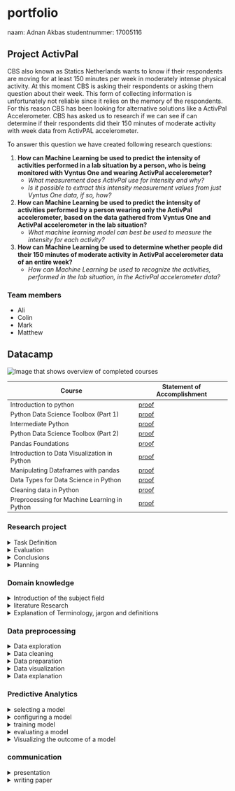 # portfolio
naam: Adnan Akbas
studentnummer: 17005116

## Project ActivPal
CBS also known as Statics Netherlands wants to know if their respondents are moving for at least 150 minutes per week in
moderately intense physical activity. At this moment CBS is asking their respondents or asking them question about 
their week.  This form of collecting information is unfortunately not reliable since it relies on the  memory 
of the respondents.  For this reason CBS has been looking for alternative solutions like a ActivPal Accelerometer. CBS 
has asked us to research if we can see if  can determine if their respondents did their 150 minutes of moderate 
activity with week data from ActivPAL accelerometer.

To answer this question we have created following research questions:

 1. **How can Machine Learning be used to predict the intensity of activities performed in a lab situation by a person, who is being monitored with Vyntus One and wearing ActivPal accelerometer?**
	 - *What measurement does ActivPal use for intensity and why?*
	 -  *Is it possible to extract this intensity measurement values from just Vyntus One data, if so, how?*
 2. **How can Machine Learning be used to predict the intensity of activities performed by a person wearing only the ActivPal accelerometer, based on the data gathered from Vyntus One and ActivPal accelerometer in the lab situation?**
	 - *What machine learning model can best be used to measure the intensity for each activity?*
 3. **How can Machine Learning be used to determine whether people did their 150 minutes of moderate activity in ActivPal accelerometer data of an entire week?**
	 -  *How can Machine Learning be used to recognize the activities, performed in the lab situation, in the ActivPal accelerometer data?*



### Team members
- Ali
- Colin
- Mark
- Matthew


## Datacamp
  ![Image that shows overview of completed courses](evidence/images/datacamp.PNG)

 |Course|Statement of Accomplishment|
 |------|---------------------------|
 | Introduction to python |[proof](evidence/datacamp/introduction_to_python.pdf)|
 | Python Data Science Toolbox (Part 1) |[proof](evidence/datacamp/python_data_science_toolbox_part_1.pdf)|
 | Intermediate Python |[proof](evidence/datacamp/intermediate_python.pdf)|
 | Python Data Science Toolbox (Part 2) |[proof](evidence/datacamp/python_data_science_toolbox_part_2.pdf)|
 | Pandas Foundations |[proof](evidence/datacamp/pandas_foundations.pdf)|
 | Introduction to Data Visualization in Python |[proof](evidence/datacamp/introduction_to_data_visualization_in_python.pdf) |
 | Manipulating Dataframes with pandas |[proof](evidence/datacamp/manipulating_dataframes_with_pandas.pdf)|
 | Data Types for Data Science in Python |[proof](evidence/datacamp/data_types_for_data_science_in_python.pdf)|
 | Cleaning data in Python |[proof](evidence/datacamp/cleaning_data_in_python.pdf)|
 | Preprocessing for Machine Learning in Python |[proof](evidence/datacamp/preprocessing_for_machine_learning_in_python.pdf)|

### Research project
<details> <summary>Task Definition</summary>

In the research plan I have written the second iteration of the problem domain/context while my teammates have worden on other parts. 
Where they have defined the research question among others. In the second iteration I have processed the feedback we got
from one of our teachers. 

``
Statistics Netherlands (CBS) has the wish to see if their respondents are moving for at least 150
minutes per week in moderately intense physical activity.
Currently, they are measuring by asking their respondent or health surveys. The issue with this is
that people are not very good at estimating the time they spent on moving and sport. This of course
causes that they don't have very reliable data to work with. Therefor CBS has been looking into
alternatives like the ActivPal accelerometer in combination with machine learning to give better and
more accurate results when measuring the intensity of certain activities.
Because of this the CBS started to collect lab tests and started to measure the movements of 41
correspondents in their regular workweek by using the Activepal Accelerator. It's our job to analyse,
structure and build machine learning algorithms based on the collected data to see if we can
determine if people adhere to (inter)national norm for physical activities and if we could measure
the intensity of movement (without the heart rate information).
``

src: [research_plan.pdf](evidence/documents/research_plan.pdf)

</details>

<details> <summary>Evaluation</summary>

[More Examples](topics/research_project/evaluation.md)

</details>

<details> <summary>Conclusions</summary>

[More Examples](topics/research_project/conclusions.md)

</details>

<details> <summary>Planning</summary>

At the beginning of our project we have decided that we will use Jira as our scrum board and will implement Scrum in our way and won't follow it to the detail.
Our group was based on trust that's also the reason why we didn't setup nor sign a contract for teamwork. 

Our process looked as following. At the start of each sprint we decided what goal is for the sprint. With this goal in mind we created task which each team member could choose and take it on themself.
The task can be modified, removed or created while the sprint were going onbut that was always first discussed within the group before any modification.
Each morning at 9:30 our group was holding a stand-up. There we discussed what we did day earlier, going to do today and if we are stuck with something.
At the end of each sprint our group was holding retrospective where we discussed our progress and teamwork last sprint. The role of scrum master was taken on by Ali Safdari. 

## My role in scrum
I didn't have specific role in the scrum process other than developer but i did actively participate in each phase of 
the scrum process.At the sprint planning I have actively created task of course after discussing with the team. At the 
same time I would assign task to myself unless other team members would want them. In some cases we would assign 
multiple members to a task. Unfortunately Jira doesn't support that so we would write the names in description of the task.
Each morning I would join stand-up with my other team members and explain what i did yesterday, what i am gonna do today and if i need help.
Unfortnatly and reasonably we didn't take notes so I don't have evidence for this. At the end of each sprint I would 
join retrospective and give my input. I would say what we did well, what didn't go well and what i wish next sprint would get better.

[More information on our take](topics/research_project/planning.md)

</details>

### Domain knowledge
<details> <summary>Introduction of the subject field</summary>

[More Examples](topics/domain_knowledge/introduction_of_the_subject_field.md)

</details>

<details> <summary>literature Research</summary>

[More Examples](topics/research_project/literature_research.md)

</details>

<details> <summary>Explanation of Terminology, jargon and definitions</summary>

[More Examples](topics/research_project/explanation_of_terminology_jargon_and_definitions.md)

</details>

### Data preprocessing
<details> <summary>Data exploration</summary>

While working on the Activity Recognion model I have explored data in certain way. 
I tried to get an idea if there was a pattern in my dataset. If i say pattern i mean that the acceleration
data looks in a certain way for activity. The image below does show it quite clearly that each activity has hiw own pattern.

![Image that shows plots which show in turn patterns of each activity](evidence/images/combination.png)


[More Examples](topics/data_preprocessing/data_exploration.md)

</details>

<details> <summary>Data cleaning</summary>

Our dataset was provided by CBS in cleaned state. This means they already cleaned it for us and that there wasn’t much 
for us to do.. While I say this we did find certain issues while working on our models. My teammates  found out that 
following respondents data were not there or corrupt:

Cases:
-	BMR060 didn't have vyntus.csv file. This file contains oxygen intake which is need for calculating MET-value.
-	BMR025 activities that are logged doesn't show up in the data
-	BMR035 activities that are logged doesn't show up in the data
-	BMR100 activities that are logged doesn't show up in the data
-	BMR051 activities that are logged doesn't show up in the data
-	BMR027 activities that are logged doesn't show up in the data

Other than this we finally found thanks to the help of a teacher what actually the acceleration data means.  
He explained to us that it was scaled so that ActivPal device could keep much more records than it originally could. 
He gave us a formula that would convert scaled value back to  Gravitational acceleration. I have implemented this 
formula in Python as shown as below:

```` python
def convert_value_to_g(value):
    return (value - 127) / 63
````

evidence: [math_helper.py](evidence/python_script/math_helper.py)


[More Examples](topics/data_preprocessing/data_cleaning.md)

</details>

<details> <summary>Data preparation</summary>

I have developed almost all of the data preparation code for Activity Recognition model. First I have developed a 
function that extracts features from accelerometer dataset of an respondent. In this function we are creating new features which summerizes a certain time range.
I specificaly created the features standard deviation and mean of Y and Z axis. Mathew worked on the features mean and standard deviation of the X axis. I have also created peace of code that calculates
peak-to-peak distance but I have removed in favor better features. By removing I saw improvement at the time. At the end I am also removing any rows that has null values.

````python
def extract_features_from_correspondent(correspondent):
    features_df = pd.DataFrame(columns=features_columns, index=pd.to_datetime([]))

    # Getting dataset for a correspodent
    activities_df = read_functions.read_activities(correspondent)
        
    for activity_name in activities:
        activity = activities_df.loc[activity_name]
        if not activity.empty:
            start_time = activity.start
            stop_time = activity.stop
            activpal_df = activpal.read_data(correspondent, start_time, stop_time)

            # denormalizing dataset
            activpal_df['x'] = math_helper.convert_value_to_g(activpal_df['pal_accX'])
            activpal_df['y'] = math_helper.convert_value_to_g(activpal_df['pal_accY'])
            activpal_df['z'] = math_helper.convert_value_to_g(activpal_df['pal_accZ'])

            date_range = pd.date_range(start_time, stop_time, freq=str(segment_size) + 'S')
            
            for time in date_range:
                segment_time = time + pd.DateOffset(seconds=segment_size)
                activpal_segment = activpal_df[(activpal_df.index >= time) & (activpal_df.index < segment_time)]

                stdev_x =  statistics.stdev(activpal_segment['x']) if len(activpal_segment['x']) >= 2 else 0
                mean_x = activpal_segment['x'].mean()

                stdev_y =  statistics.stdev(activpal_segment['y']) if len(activpal_segment['y']) >= 2 else 0
                mean_y = activpal_segment['y'].mean()

                stdev_z =  statistics.stdev(activpal_segment['z']) if len(activpal_segment['z']) >= 2 else 0
                mean_z = activpal_segment['z'].mean()  


                features_df.loc[segment_time] = [stdev_x, mean_x, stdev_y, mean_y, stdev_z, mean_z, activity_name]

    features_df.dropna(how='any', inplace=True)

    return features_df
````

I have also developed functions that makes it easier to create one dataset where all features dataset from respondents merged.

````python
def extract_features_from_correspondents(correspodents):
    all_features_df = pd.DataFrame(index=pd.to_datetime([]))

    for correspodent in correspodents:
        print("Extracting " + correspodent)
        
        features_df     = extract_features_from_correspondent(correspodent)
        all_features_df = pd.concat([all_features_df, features_df])
    
    print("Done extracting features")

    return all_features_df

def extract_features_from_all_correspondents(exclude_test_correspodent = True):
    
    exclude_directory = ['output', 'throughput', 'Test data','.ipynb_checkpoints']
    exclude_respodents = ['BMR015','BMR025','BMR027', 'BMR035', 'BMR051', 'BMR054', 'BMR060', 'BMR099', 'BMR100']
    
    exclude = exclude_respodents + exclude_directory
    
    if (exclude_test_correspodent):
        exclude = exclude + test_users
    
    correspodents = []
    
    for directory in os.walk('../../data'):
        if directory[0] == '../../data':
            correspodents = directory[1]
            
    for exclude_item in exclude:
        if exclude_item in correspodents:
            correspodents.remove(exclude_item)
        
    return extract_features_from_correspondents(correspodents)
```` 

As last I have written a peace of code that converts activity labels to numbers so that the model can use it.

````python
features_dataset[activity_columns] = 0

#features_dataset.loc[(features_dataset['activiteit'] == 'springen'), 'activity_jumping'] = 1
#features_dataset.loc[(features_dataset['activiteit'] == 'traplopen'), 'activity_traplopen'] = 1
features_dataset.loc[(features_dataset['activiteit'] == 'lopen'), 'activity_walking'] = 1
features_dataset.loc[(features_dataset['activiteit'] == 'rennen'), 'activity_running'] = 1
features_dataset.loc[(features_dataset['activiteit'] == 'staan'), 'activity_standing'] = 1
features_dataset.loc[(features_dataset['activiteit'] == 'zitten'), 'activity_sitten'] = 1
features_dataset.loc[(features_dataset['activiteit'] == 'fietsen licht'), 'activity_cycling_light'] = 1
features_dataset.loc[(features_dataset['activiteit'] == 'fietsen zwaar'), 'activity_cycling_heavy'] = 1

features_dataset.drop('activiteit', axis=1, inplace=True)
````


All of the provided code can be found in each of these python notebooks below:
- [all_steps_activity recognition_final_version_split_cycling_12_1_seconds]()
- [all_steps_activity recognition_final_version_split_cycling_8_9_seconds]()
- [all_steps_activity recognition_final_version_split_cycling_7_seconds]()
 






[More Examples](topics/data_preprocessing/data_preparation.md)

</details>

<details> <summary>Data visualization</summary>
To get an idea what kind of features we could use other than what the paper “” suggest I did some research into our data. 
I made a line plot for each activity for different respondents.  The image below shows clearly that each activity has 
a unique pattern. So with this information I concluded that we may not need peak-to-peak feature and just could use 
standard deviation and mean of each axis. The paper suggested different  features but at the end we only used  the 
suggested feature mean and standard deviation of the X-axis and dropped peak-to-peak feature. The scale of Y-axis at 
the time of decision didn’t really matter much because the pattern would still be the same. 
We did still descale it back gravitional acceleration at the end.  

![Image that shows plots which show in turn patterns of each activity](evidence/images/combination.png)


[More Examples](topics/data_preprocessing/data_visualization.md)

</details>

<details> <summary>Data explanation</summary>

In the paper I have written the first version of subchapter subjects of chapter data where I describe the characteristics of our subject. Also I have written  subchapter study design of chapter data  where I describe how the data is recorded in the lab.   

CBS provided us ActivPAL accelerometer dataset, Vytnus dataset and activity log file of each of 31 respondents . They also provided us data from other devices but these were not used in our project. We also got an excel file where they described characteristics of the respondents.  
  
**Activity log dataset**

This dataset was used  for devloping both MET-regression en activity recognition models. In the case of Activity recognition models it was used to label accelerometer data.

| column | datatype | description| 
|--|--|--|
|activiteit| text | the name of an activity| 
| start| text |The date and time when an activity was started  | 
| stop| text|The date and time when an activity ended | 

**Vyntus  dataset**  
  
Vyntus is an device which analyzes  breathing of a person. The Vyntus dataset contains allot of features but we only used specifick features in the MET-regression models 
  
| column | datatype | description|   
|--|--|--|  
|vyn_time| timestamp| The date and time when breathing is analyzed |   
| vyn_VO2 | int | rate of oxygen consumption | 

**ActivPAL dataset**  

This dataset was both used to develop both MET-regression and activity recognition models

| column | datatype | description|   
|--|--|--|  
|pal_time| timestamp| The date and time when accelerometer data is recorded |   
| pal_accX| int | scaled value of gravitational acceleration of the X axis | 
| pal_accY| int | scaled value of gravitational acceleration of the Y axis | 
| pal_accZ| int | scaled value of gravitational acceleration of the Z axis | 
</details>


### Predictive Analytics

<details> <summary>selecting a model</summary>

The model I selected for recognizing activity was based on a paper and experiments.  The paper [detection of type, duration and intensity of physical activity using an accelerometer](evidence/documents/physical_activity_recognition.pdf) showed us that they were able to recognize activity with high accuracy on their acceleration dataset.  For this reason  I experimented with decision tree and I saw some great results. After looking into more depth into decision tree and getting some suggestions from teacher I started to experiment with random forest model. The reason for this is that decision trees tend to overfit and with how random forest model work it would less do so.

So I looked at accuracy, precision and recall of random forest and decision tree model on the validation dataset. What I saw was that random forest model gave us the best results on all metrics as you can also see below:


Validation results
|Model | Accuracy | Precision | Recall |  
|-------|----------|-----------|--------|  
|Decision tree |0.96|0.96|0.96|  
|Random forest |0.97|0.98|0.98|  
  
Evidence: [all_steps_activity_recognition.ipyn](../../evidence/python_notebook/all_steps_activity_recognition.ipynb)
I do need to tell you that these results were from a validation/training dataset which I balanced it.


</details>

<details> <summary>configuring a model</summary>

There is allot of hyper parameters to configure in random forest model.  The paper I found uses the random forest model to recognize activties from acceleration data. The hyperparameters configuration in that paper was the same as  default configuration used in RandomForestClassfier from sckit but only **n_estimators** parameter was modified. I couldn't find a reason to modify the rest of hyper parameters.

So to configure the **n_estimators** which means the number of trees I created a script. It automaticly chooses the amount of trees that gives the highest amount of accuracy on the validation dataset.

```python
    n_estimator_numbers = range(10,200,1)
    print(n_estimator_numbers)

    for i in n_estimator_numbers:
        rfc_t = RandomForestClassifier(n_estimators=i, random_state=0)
        rfc_t.fit(train_x, train_y)

        predictions = rfc_t.predict(valid_x)
        accuracy_scores.append(accuracy_score(valid_y, predictions, normalize=True))

    np_accuracy_scores = np.array(accuracy_scores)
    number_of_trees = np.argmax(np_accuracy_scores)  + 10
```
src: [all_steps_activity recognition_final_version_split_cycling_time_segment]()

Running this script for each time segment I quickly found the best time segment size and best amount of trees. In the table below you can find the results sorted on cross_val_accuracy:

| Time segment size | number_of_trees | accuracy | precision | recall | cross_val_accuracy | cross_val_precision | cross_val_recall  |
|--|--|--|--|--|--|--|--|
| 7.0 | 203 | 0.952673| 0.953509 | 0.952673 | 0.827059| 0.843252 | 0.827059 |
|12.1|93|0.968373|0.969834|0.968373|0.822249|0.836513|0.822249|
|8.9|171|0.962306|0.963374|0.962306|0.817187|0.836683|0.817187|
|8.4|141|0.954974|0.956978|0.954974|0.817032|0.834617|0.817032|
|12.0|21|0.949025|0.954751|0.949025|0.816752|0.841591|0.816752|

[More Examples](topics/data_preprocessing/training_model.md)


[More Examples](topics/data_preprocessing/configuring_a_model.md)

</details>


<details> <summary>training model</summary>

For training purposes I have split my dataset into training and validation dataset. 80% of the dataset is used for training and 20% of the dataset is used for validation. For this I have made use of the function train_test_split from sci-kit learn as seen below.

```python
x = features_dataset[features_columns[:-1]]
y = features_dataset[activity_columns]

## split
x_train, x_valid, y_train, y_valid = train_test_split(x, y, test_size=0.2, random_state=0)
```
Checking random forest model on the validation dataset. I found that it didn't underfit at all and it overfitted very little. I have added the results below:

| Time segment size | number_of_trees | accuracy | precision | recall 
|--|--|--|--|--|--|--|--|  
| 7.0 | 203 | 0.95| 0.95 | 0.95 |
|12.1|93|0.96|0.96|0.96| 
|8.9|171|0.94|0.94|0.94|

These results were quite high and got me a bit suspicious. So i used k-fold cross validation and got a bit more realistic results as you can see below.

|Time segment size |number of trees | accuracy| precision | recall  |  
|--|--|--|--|--|--|--|--|  
| 7.0 | 203 | 0.83 (+/- 0.04)| 0.84 (+/- 0.04) |  0.83 (+/- 0.04) |  
|12.1|93|0.82 (+/- 0.05)| 0.84 (+/- 0.04)|0.82 (+/- 0.05)|  
|8.9|171|0.82 (+/- 0.04)| 0.84 (+/- 0.04)|0.82 (+/- 0.04)|

So I didn't take any actions to remedy overfitting or underfitting because it wasn't needed. I am quite happy with these results

evidences:

-
-
-


</details>

<details> <summary>evaluating a model</summary>

** validation dataset **

| Time segment size | number of trees | accuracy | precision | recall 
|--|--|--|--|--|--|--|--|  
| 7.0 | 203 | 0.95| 0.95 | 0.95 |
|12.1|93|0.96|0.96|0.96| 
|8.9|171|0.94|0.94|0.94|

** Test dataset **

| Time segment size | number of trees | accuracy | precision | recall 
|--|--|--|--|--|--|--|--|  
| 7.0 | 203 | 0.84| 0.84 | 0.84 |
|12.1|93|0.85|0.85|0.85| 
|8.9|171|0.86|0.86|0.86|


** k-fold cross-validation(5 folds)  on train/validation dataset**

|Time segment size |number of trees | accuracy| precision | recall  |  
|--|--|--|--|--|--|--|--|  
| 7.0 | 203 | 0.83 (+/- 0.04)| 0.84 (+/- 0.04) |  0.83 (+/- 0.04) |  
|12.1|93|0.82 (+/- 0.05)| 0.84 (+/- 0.04)|0.82 (+/- 0.05)|  
|8.9|171|0.82 (+/- 0.04)| 0.84 (+/- 0.04)|0.82 (+/- 0.04)|

src:

- 
- 
- 


Looking at these result i can conclude that my model does it job quite well.


</details>

<details> <summary>Visualizing the outcome of a model</summary>

##### confusion matrix
 
I have created multiple confusion matrix of the model prediction on validation and test datasets. 
With this i could see clearly where the model has difficulty. I have added example below where you can see clearly that 
my model has allot of difficulty with light and heavy cycling.

Confusion matrix on test dataset with segment size of 7 seconds

![Confusion matrix on test dataset](evidence/images/confusion_matrix_test.png)

#### plotting weekdata

I have worked together with Ali on application to analyze weekdata. I have developed the part which actually plots weekdata analyzes results.
This gives great insight on how the model performs on real data. Below you can find example on day worth of accelerometer data.

![Plot on day data](evidence/images/plot_day%20of_week_data.png)








</details>


### communication
<details> <summary>presentation</summary>

| Week | Contrubition | Link |
|------|--------------|------|
|1|No presentation||
|2|Contributed to the presentation by adding content to dia 5|[Week 2 presentation](evidence/presentations/week_2_internal.pdf)|
|3|Contributed to the presentation by adding content to dia 4 and I gave the presentation.|[Week 3 presentation](evidence/presentations/week_3_internal.pdf)|
|4|Contributed to the presentation by adding content to dia 2, 3, 12 and 13|[Week 4 presentation](evidence/presentations/week_4_external.pdf)|
|5|Contributed to the presentation by adding content to dia 3|[Week 5 presentation](evidence/presentations/week_5_internal.pdf)|
|6|Contributed to the presentation by adding content to dia 4, 5 and 6|[Week 6 presentation](evidence/presentations/week_6_internal.pdf)|
|7|Contributed to the presentation by adding content to dia 6 and I gave the presentation.|[Week 7 presentation](evidence/presentations/week_7_internal.pdf)|
|8|Contributed to the presentation by adding content to dia 8, 9, 10 and 11.|[Week 8 presentation](evidence/presentations/week_8_external.pdf)|
|9|Contributed to the presentation by adding content to dia 4.| [Week 9 presentation](evidence/presentations/week_9_internal.pdf)|
|10|Contributed to the presentation by adding content to dia 5 with Ali Safdari| [Week 10 presentation](evidence/presentations/week_10_internal.pdf)|
|11|Contributed to the presentation by adding content to dia 4.| [Week 11 presentation](evidence/presentations/week_11_internal.pdf)|
|12||
|13|Contributed to the presentation by adding content to dia 4.| [Week 13 presentation](evidence/presentations/week_13_external.pdf)|
|14|Contributed to the presentation by adding content to dia 4 and I gave the presentation| [Week 14 presentation](evidence/presentations/week_14_internal.pdf)|
|15|I didn't contribute anything | [Week 15 presentation](evidence/presentations/week_15_internal.pdf)|
|16| | [Week 16 presentation](evidence/presentations/week_16_external.pdf)|
|17|  | [Week 17 presentation](evidence/presentations/week_17_internal.pdf)|



</details>

<details> <summary>writing paper</summary>

|Contribution|Iteration|Chapter|Link|
|------------|---------|-------|----|
|Wrote 1e iteration together with Ali Safdari. I tried to write it alone but I couldn't put the infromation about the method in the right way. Ali wrote the text while I told him what needs to be in the paper.|1| Subchapter activity recognition of chapter method|[1e iteration of subchapter acitivity recognition chapter method](evidence/paper_chapters/method_activity_recognition_version_1.pdf)|
|Processed feedback from my teammates |2| Subchapter activity recognition of chapter method|[2e iteration of subchapter acitivity recognition of chapter method](evidence/paper_chapters/method_activity_recognition_version_2.pdf)|
|Processed feedback from my teammates |3| Subchapter activity recognition of chapter method|[3e iteration of subchapter acitivity recognition of chapter method](evidence/paper_chapters/method_activity_recognition_version_3.pdf)|
|Wrote 1e iteration |1| Subchapter activity recognition of chapter result|[1e iteration of subchapter acitivity recognition of chapter result](evidence/paper_chapters/result_activity_recognition_version_1.pdf)|
|Processed feedback from my teammates|2| Subchapter activity recognition of chapter result|[2e iteration of subchapter acitivity recognition of chapter result](evidence/paper_chapters/result_activity_recognition_version_2.pdf)|
|Processed feedback from my teammates|3| Subchapter activity recognition of chapter result|[3e iteration of subchapter acitivity recognition of chapter result](evidence/paper_chapters/result_activity_recognition_version_3.pdf)|
|Wrote 1e iteration |1|subchapter study design of chapter data|[1e iteration of subchapter study design of chapter data](evidence/paper_chapters/data_study_design_version_1.pdf)|
|Wrote 1e iteration |1|subchapter subjects of chapter data|[subchapter subjects of chapter data](evidence/paper_chapters/data_subjects_version_1.pdf)|
|I have some fixed small issues |4| Subchapter activity recognition of chapter method|[4e iteration of subchapter acitivity recognition of chapter method](evidence/paper_chapters/method_activity_recognition_version_4.pdf)|
|I have some fixed small issues |4| Subchapter activity recognition of chapter result|[4e iteration of subchapter acitivity recognition of chapter result](evidence/paper_chapters/result_activity_recognition_version_4.pdf)|

</details>




